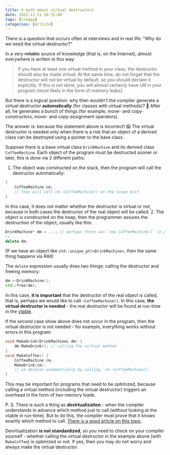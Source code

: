 ```yaml
---
title: A myth about virtual destructors
date: 2022-11-21 20:31:00
tags: [creepy]
categories: [Article]
---
```


There is a question that occurs often at interviews and in real life: "Why do we need the virtual destructor?"

In a very ~~reliable~~ source of knowledge (that is, on the Internet), almost everywhere is written in this way:
> If you have at least one virtual method in your class, the destructor should also be made virtual.
At the same time, do not forget that the destructor will not be virtual by default,
so you should declare it explicitly. If this is not done, you will almost certainly have UB in your program (most likely in the form of memory leaks).

But there is a logical question: why then wouldn't the compiler generate a virtual destructor **automatically** (for classes with virtual methods)? 🤔
After all, he generates a bunch of things (for example, move- and copy-constructors, move- and copy-assignment operators).

The answer is: because the statement above is incorrect! 😱
The virtual destructor is needed only when there is a risk that an object of a derived class can be destroyed using a pointer to the base class.

Suppose there is a base virtual class `DrinkMachine` and its derived class `CoffeeMachine`.
Each object of the program must be destructed sooner or later, this is done via 2 different paths:
1. The object was constructed on the stack, then the program will call the destructor automatically:
```c++
{
    CoffeeMachine cm;
    // they will call cm.~CoffeeMachine() on the scope exit
}
```
In this case, it does not matter whether the destructor is virtual or not,
because in both cases the destructor of the real object will be called.
2. The object is constructed on the heap, then the programmer assures the destruction of the object, usually like this:
```c++
DrinkMachine* dm = ...; // perhaps there was `new CoffeeMachine()` in place of `...`
// ...
delete dm;
```
(If we have an object like `std::unique_ptr<DrinkMachine>`, then the same thing happens via RAII)

The `delete` expression usually does two things: calling the destructor and freeing memory:
```c++
dm->~DrinkMachine();
std::free(dm);
```

In this case, **it is important** that the destructor of the real object is called,
that is, perhaps we would like to call `~CoffeeMachine()`. In this case, **the virtual destructor is needed** -
the real destructor will be found at run-time in the [vtable](https://en.wikipedia.org/wiki/Virtual_method_table).

If the second case show above does not occur in the program, then the virtual destructor is not needed - for example, everything works without errors in this program:
```c++
void MakeDrink(DrinkMachine& dm) {
    dm.MakeDrink(); // calling the virtual method
}
void MakeCoffee() {
    CoffeeMachine cm;
    MakeDrink(cm);
    // cm deletes automatically by calling `cm.~CoffeeMachine()`
}
```

This may be important for programs that need to be optimized,
because calling a virtual method (including the virtual destructor) triggers an overhead in the form of two memory loads.

P. S. There is such a thing as **devirtualization** -
when the compiler understands in advance which method just to call
(without looking at the vtable in run-time).
But to do this, the compiler must prove that it knows exactly which method to call.
[There is a good article on this topic](https://blog.feabhas.com/2022/11/using-final-in-c-to-improve-performance/).

Devirtualization **is not standardized**, so you need to check on your compiler yourself -
whether calling the virtual destructor in the example above (with `MakeCoffee`) is optimized or not.
If yes, then you may do not worry and always make the virtual destructor.
